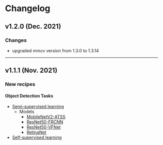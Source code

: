# Changelog

## v1.2.0 (Dec. 2021)
### Changes
* upgraded mmcv version from 1.3.0 to 1.3.14
---
## v1.1.1 (Nov. 2021)
### New recipes
#### Object Detection Tasks
* [Semi-supervised learning](../recipes/det_semisl.yaml)
    * Models
        * [MobileNetV2-ATSS](../samples/detectors/atss_mv2w1.custom.yaml)
        * [ResNet50-FRCNN](../samples/detectors/frcnn_r50.custom.yaml)
        * [ResNet50-VFNet](../samples/detectors/vfnet_r50.custom.yaml)
        * [RetinaNet](../samples/detectors/ssd_mv2w1.custom.yaml)
* [Self-supervised learning](../recipes/det_selfsl.yaml)
